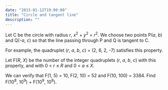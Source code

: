 ```yaml
---
date: "2013-01-12T19:00:00"
title: "Circle and tangent line"
description: ""
---
```


<p>Let C be the circle with radius <var>r</var>, <var>x</var><sup>2</sup> + <var>y</var><sup>2</sup> = <var>r</var><sup>2</sup>. We choose two points P(<var>a</var>, <var>b</var>) and Q(-<var>a</var>, <var>c</var>) so that the line passing through P and Q is tangent to C.</p>
<p>For example, the quadruplet (<var>r</var>, <var>a</var>, <var>b</var>, <var>c</var>) = (2, 6, 2, -7) satisfies this property.</p>
<p>Let F(<var>R</var>, <var>X</var>) be the number of the integer quadruplets (<var>r</var>, <var>a</var>, <var>b</var>, <var>c</var>) with this property, and with 0 &lt; <var>r</var> ≤ <var>R</var> and 0 &lt; <var>a</var> ≤ <var>X</var>.</p>
<p>We can verify that F(1, 5) = 10, F(2, 10) = 52 and F(10, 100) = 3384.
Find F(10<sup>8</sup>, 10<sup>9</sup>) + F(10<sup>9</sup>, 10<sup>8</sup>).</p>

